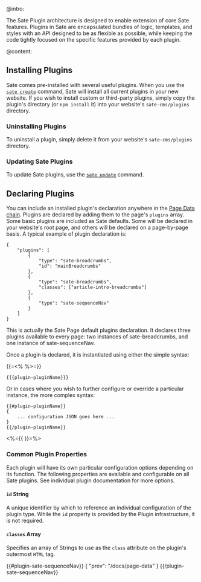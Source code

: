 

@intro:

The Sate Plugin architecture is designed to enable extension of core Sate features. Plugins in Sate are encapsulated bundles of logic, templates, and styles with an API designed to be as flexible as possible, while keeping the code tightly focused on the specific features provided by each plugin.

@content:

## Installing Plugins

Sate comes pre-installed with several useful plugins. When you use the [`sate create`](/docs/using-sate#create) command, Sate will install all current plugins in your new website. If you wish to install custom or third-party plugins, simply copy the plugin's directory (or `npm install` it) into your website's `sate-cms/plugins` directory.


### Uninstalling Plugins

To uninstall a plugin, simply delete it from your website's `sate-cms/plugins` directory.

### Updating Sate Plugins

To update Sate plugins, use the [`sate update`](/docs/using-sate#update) command.


## Declaring Plugins

You can include an installed plugin's declaration anywhere in the [Page Data chain](/docs/page-data#chain). Plugins are declared by adding them to the page's `plugins` array. Some basic plugins are included as Sate defaults. Some will be declared in your website's root page, and others will be declared on a page-by-page basis. A typical example of plugin declaration is:

    {
        "plugins": [
            {
                "type": "sate-breadcrumbs",
                "id": "mainBreadcrumbs"
            },
            {
                "type": "sate-breadcrumbs",
                "classes": ["article-intro-breadcrumbs"]
            },
            {
                "type": "sate-sequenceNav"
            }
        ]
    }

This is actually the Sate Page default plugins declaration. It declares three plugins available to every page: two instances of sate-breadcrumbs, and one instance of sate-sequenceNav. 

Once a plugin is declared, it is instantiated using either the simple syntax:

{{=<% %>=}}

    {{{plugin-pluginName}}}

Or in cases where you wish to further configure or override a particular instance, the more complex syntax:

    {{#plugin-pluginName}}
    {
        ... configuration JSON goes here ...
    }
    {{/plugin-pluginName}}

<%={{ }}=%>

### Common Plugin Properties

Each plugin will have its own particular configuration options depending on its function. The following properties are available and configurable on all Sate plugins. See individual plugin documentation for more options. 


#### `id` <span class="type string">String</span>

A unique identifier by which to reference an individual configuration of the plugin type. While the `id` property is provided by the Plugin infrastructure, it is not required. 


#### `classes` <span class="type array">Array</span>

Specifies an array of Strings to use as the `class` attribute on the plugin's outermost `HTML` tag.





{{#plugin-sate-sequenceNav}}
{
    "prev": "/docs/page-data"
}
{{/plugin-sate-sequenceNav}}

